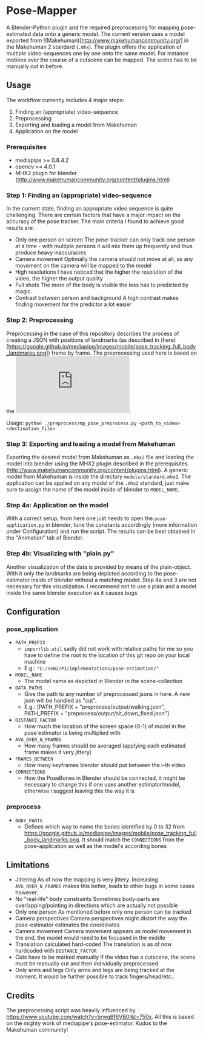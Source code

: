 # Pose-Mapper

A Blender-Python plugin and the required preprocessing for mapping pose-estimated data onto a generic model. The current version uses a model exported from !(Makehuman)[http://www.makehumancommunity.org/] in the Makehuman 2 standard (``.mhx``). The plugin offers the application of multiple video-sequences one by one onto the same model. For instance motions over the course of a cutscene can be mapped. The scene has to be manually cut in before.

## Usage

The workflow currently includes 4 major steps:
1. Finding an (appropriate) video-sequence
2. Preprocessing
3. Exporting and loading a model from Makehuman
4. Application on the model

### Prerequisites

- mediapipe >= 0.8.4.2
- opencv >= 4.0.1
- MHX2 plugin for blender (http://www.makehumancommunity.org/content/plugins.html)

### Step 1: Finding an (appropriate) video-sequence

In the current state, finding an appropriate video sequence is quite challenging. There are certain factors that have a major impact on the accuracy of the pose tracker. The main criteria I found to achieve good results are:
- Only one person on screen
The pose-tracker can only track one person at a time - with multiple persons it will mix them up frequently and thus produce heavy inaccuracies
- Camera movement
Optimally the camera should not move at all, as any movement on the camera will be mapped to the model
- High resolutions
I have noticed that the higher the resolution of the video, the higher the output quality
- Full shots
The more of the body is visible the less has to predicted by magic.
- Contrast between person and background
A high contrast makes finding movement for the predictor a lot easier

### Step 2: Preprocessing 

Preprocessing in the case of this repository describes the process of creating a JSON with positions of landmarks (as described in (here)[https://google.github.io/mediapipe/images/mobile/pose_tracking_full_body_landmarks.png]) frame by frame. The preprocessing used here is based on the ![MediaPipe Pose-Detection](https://google.github.io/mediapipe/solutions/pose.html).

Usage: ``python ./preprocess/mp_pose_preprocess.py <path_to_video> <destination_file>``

### Step 3: Exporting and loading a model from Makehuman

Exporting the desired model from Makehuman as ``.mhx2`` file and loading the model into blender using the MHX2 plugin described in the prerequisites (http://www.makehumancommunity.org/content/plugins.html). A generic model from Makehuman is inside the directory ``models/standard.mhx2``. The application can be applied on any model of the ``.mhx2`` standard, just make sure to assign the name of the model inside of blender to ``MODEL_NAME``.


### Step 4a: Application on the model

With a correct setup, from here one just needs to open the ``pose-application.py`` in blender, tune the constants accordingly (more information under Configuration) and run the script. The results can be best obtained in the "Animation" tab of Blender. 

### Step 4b: Visualizing with "plain.py"

Another visualization of the data is provided by means of the plain-object. With it only the landmarks are being depicted according to the pose-estimator inside of blender without a matching model. Step 4a and 3 are not necessary for this visualization. I recommend not to use a plain and a model inside the same blender execution as it causes bugs.

## Configuration

### pose_application
- ``PATH_PREFIX``
    - ``importlib.util`` sadly did not work with relative paths for me so you have to define the root to the location of this git repo on your local machine
    - E.g.: ``"C:/sem2/P1/implementations/pose-estimation/"``
- ``MODEL_NAME``
    - The model name as depicted in Blender in the scene-collection
- ``DATA_PATHS`` 
    - Give the path to any number of preprocessed jsons in here. A new json will be handled as "cut".
    - E.g.: [PATH_PREFIX + "preprocess/output/walking.json", PATH_PREFIX + "preprocess/output/sit_down_fixed.json"]
- ``DISTANCE_FACTOR``
    - How much the location of the screen space (0-1) of model in the pose estimator is being multiplied with 
- ``AVG_OVER_N_FRAMES``
    - How many frames should be averaged (applying each estimated frame makes it very jittery)
- ``FRAMES_BETWEEN``
    - How many keyframes blender should put between the i-th video
- ``CONNECTIONS``
    - How the PoseBones in Blender should be connected, it might be necessary to change this if one uses another estimator/model, otherwise i suggest leaving this the way it is

### preprocess
- ``BODY_PARTS``
    - Defines which way to name the bones identified by 0 to 32 from https://google.github.io/mediapipe/images/mobile/pose_tracking_full_body_landmarks.png. It should match the ``CONNECTIONS`` from the pose-application as well as the model's according bones

## Limitations

- Jittering
As of now the mapping is very jittery. Increasing ``AVG_OVER_N_FRAMES`` makes this better, leads to other bugs in some cases however.
- No "real-life" body constraints
Sometimes body-parts are overlapping/pointing in directions which are actually not possible
- Only one person
As mentioned before only one person can be tracked
- Camera perspectives
Camera perspectives might distort the way the pose-estimator estimates the coordinates
- Camera movement
Camera movement appears as model movement in the end, the model would need to be focussed in the middle
- Translation calculated hard-coded
The translation is as of now hardcoded with ``DISTANCE_FACTOR``
- Cuts have to be marked manually
If the video has a cutscene, the scene must be manually cut and then individually preprocessed
- Only arms and legs
Only arms and legs are being tracked at the moment. It would be further possible to track fingers/head/etc..

## Credits

The preprocessing script was heavily influenced by https://www.youtube.com/watch?v=brwgBf6VB0I&t=750s.
All this is based on the mighty work of mediapipe's pose-estimator.
Kudos to the Makehuman community!
